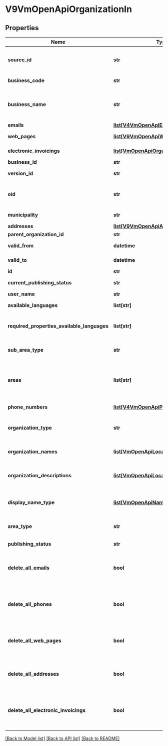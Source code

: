 # V9VmOpenApiOrganizationIn

## Properties
Name | Type | Description | Notes
------------ | ------------- | ------------- | -------------
**source_id** | **str** | Organization external system identifier. User needs to be logged in to be able to get/set value. | [optional] 
**business_code** | **str** | Organization business code (Y-tunnus). | [optional] 
**business_name** | **str** | Organization business name (name used for business code). This property is not used in the API anymore. Do not use. | [optional] 
**emails** | [**list[V4VmOpenApiEmail]**](V4VmOpenApiEmail.md) | List of email addresses. | [optional] 
**web_pages** | [**list[V9VmOpenApiWebPage]**](V9VmOpenApiWebPage.md) | List of organizations web pages. | [optional] 
**electronic_invoicings** | [**list[VmOpenApiOrganizationEInvoicing]**](VmOpenApiOrganizationEInvoicing.md) | List of organizations electronic invoicing information. | [optional] 
**business_id** | **str** | Business code entity identifier. | [optional] 
**version_id** | **str** | The identifier for current version. | [optional] 
**oid** | **str** | Organization OID. - must match the regex @\&quot;^[A-Za-z0-9.-]*$\&quot; (Max.Length: 100). | [optional] 
**municipality** | **str** | Municipality code (like 491 or 091). | [optional] 
**addresses** | [**list[V9VmOpenApiAddressIn]**](V9VmOpenApiAddressIn.md) | List of addresses. | [optional] 
**parent_organization_id** | **str** | Parent organization identifier. | [optional] 
**valid_from** | **datetime** | Date when item should be published. | [optional] 
**valid_to** | **datetime** | Date when item should be archived. | [optional] 
**id** | **str** | Entity identifier. | [optional] 
**current_publishing_status** | **str** | Current version publishing status. | [optional] 
**user_name** | **str** | User name. | [optional] 
**available_languages** | **list[str]** | Gets or sets available languages | [optional] 
**required_properties_available_languages** | **list[str]** | Internal property to check the languages within required lists: OrganizationNames and OrganizationDescriptions | [optional] 
**sub_area_type** | **str** | Sub area type (Municipality, Region, BusinessSubRegion, HospitalDistrict). | [optional] 
**areas** | **list[str]** | Area codes related to sub area type. For example if SubAreaType &#x3D; Municipality, Areas-list need to include municipality codes like 491 or 091. | [optional] 
**phone_numbers** | [**list[V4VmOpenApiPhone]**](V4VmOpenApiPhone.md) | List of organizations phone numbers. | [optional] 
**organization_type** | **str** | Organization type (State, Municipality, RegionalOrganization, Organization, Company). | 
**organization_names** | [**list[VmOpenApiLocalizedListItem]**](VmOpenApiLocalizedListItem.md) | List of organization names. Possible type values are: Name, AlternativeName. | 
**organization_descriptions** | [**list[VmOpenApiLocalizedListItem]**](VmOpenApiLocalizedListItem.md) | Localized list of organization descriptions. Possible type values are: Description, Summary. | 
**display_name_type** | [**list[VmOpenApiNameTypeByLanguage]**](VmOpenApiNameTypeByLanguage.md) | List of Display name types (Name or AlternativeName) for each language version of OrganizationNames. | 
**area_type** | **str** | Area type (Nationwide, NationwideExceptAlandIslands, LimitedType). | [optional] 
**publishing_status** | **str** | Publishing status (Draft or Published). | 
**delete_all_emails** | **bool** | Set to true to delete all existing emails (the EmailAddresses collection for this object should be empty collection when this option is used). | [optional] 
**delete_all_phones** | **bool** | Set to true to delete all existing phone numbers (the PhoneNumbers collection for this object should be empty collection when this option is used). | [optional] 
**delete_all_web_pages** | **bool** | Set to true to delete all existing web pages (the WebPages collection for this object should be empty collection when this option is used). | [optional] 
**delete_all_addresses** | **bool** | Set to true to delete all existing addresses (the Addresses collection for this object should be empty collection when this option is used). | [optional] 
**delete_all_electronic_invoicings** | **bool** | Set to true to delete all existing electronic invoicing addresses (the ElectronicInvoicings collection for this object should be empty collection when this option is used). | [optional] 

[[Back to Model list]](../README.md#documentation-for-models) [[Back to API list]](../README.md#documentation-for-api-endpoints) [[Back to README]](../README.md)

